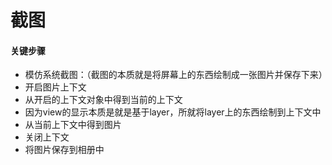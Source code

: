 # 截图



#### 关键步骤

* 模仿系统截图：（截图的本质就是将屏幕上的东西绘制成一张图片并保存下来）
* 开启图片上下文
* 从开启的上下文对象中得到当前的上下文
* 因为view的显示本质是就是基于layer，所就将layer上的东西绘制到上下文中
* 从当前上下文中得到图片
* 关闭上下文
* 将图片保存到相册中








